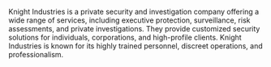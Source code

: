 Knight Industries is a private security and investigation company offering a wide range of services, including executive protection, surveillance, risk assessments, and private investigations. They provide customized security solutions for individuals, corporations, and high-profile clients. Knight Industries is known for its highly trained personnel, discreet operations, and professionalism.